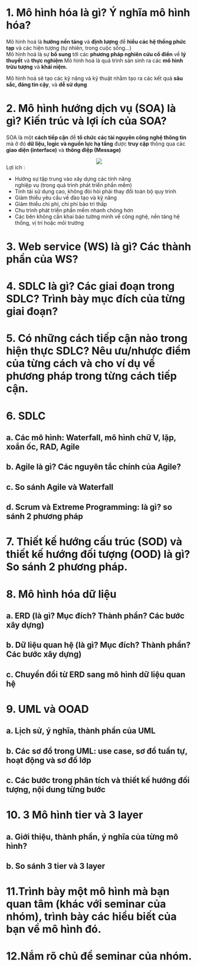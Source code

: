 # 1. Mô hình hóa là gì? Ý nghĩa mô hình hóa?
Mô hình hoá là **hướng nền tảng** và **định lượng** để **hiểu các hệ thống phức tạp** và các hiện tượng (tự nhiên, trong cuộc sống…)<br>
Mô hình hoá là sự **bổ sung** tới các **phương pháp nghiên cứu cổ điển** về **lý thuyết** và **thực nghiệm**
Mô hình hoá là quá trình sản sinh ra các **mô hình trừu tượng** và **khái niệm.**

Mô hình hoá sẽ tạo các kỹ năng và kỹ thuật nhằm tạo ra các kết quả **sâu sắc, đáng tin cậy**, và **dễ sử dụng**

# 2. Mô hình hướng dịch vụ (SOA) là gì? Kiến trúc và lợi ích của SOA?
SOA là một **cách tiếp cận** để **tổ chức** **các tài nguyên  công nghệ thông tin** mà ở đó **dữ liệu, logic và nguồn  lực hạ tầng** được **truy cập** thông qua các **giao diện  (interface)** và **thông điệp (Message)**
<div style="text-align:center"><img src="https://user-images.githubusercontent.com/67744403/125777347-4335bea2-bf9a-445c-9a08-f9c47f886262.PNG" /></div>
 Lợi ích : <br>
 
 - Hướng sự tập trung vào xây dựng các tính năng <br>
 nghiệp vụ (trong quá trình phát triển phần mềm) <br>
 - Tính tái sử dụng cao, không đòi hỏi phải thay đổi 
 toàn bộ quy trình<br>
 - Giảm thiểu yêu cầu về đào tạo và kỹ năng<br>
 - Giảm thiểu chi phí, chi phí bảo trì thấp<br>
 - Chu trình phát triển phần mềm nhanh chóng hơn<br>
 - Các bên không cần khai báo tường minh về công 
 nghệ, nền tảng hệ thống, vị trí hoặc môi trường<br>

# 3. Web service (WS) là gì? Các thành phần của WS? 
# 4. SDLC là gì? Các giai đoạn trong SDLC? Trình bày mục đích của từng giai đoạn? 
# 5. Có những cách tiếp cận nào trong hiện thực SDLC? Nêu ưu/nhược điểm của từng cách và cho ví dụ về phương pháp trong từng cách tiếp cận. 
# 6. SDLC 
## a. Các mô hình: Waterfall, mô hình chữ V, lặp, xoắn ốc, RAD, Agile 
## b. Agile là gì? Các nguyên tắc chính của Agile? 
## c. So sánh Agile và Waterfall 
## d. Scrum và Extreme Programming: là gì? so sánh 2 phương pháp 
# 7. Thiết kế hướng cấu trúc (SOD) và thiết kế hướng đối tượng (OOD) là gì? So sánh 2 phương pháp. 
# 8. Mô hình hóa dữ liệu 
## a. ERD (là gì? Mục đích? Thành phần? Các bước xây dựng) 
## b. Dữ liệu quan hệ (là gì? Mục đích? Thành phần? Các bước xây dựng) 
## c. Chuyển đổi từ ERD sang mô hình dữ liệu quan hệ 
# 9. UML và OOAD 
## a. Lịch sử, ý nghĩa, thành phần của UML 
## b. Các sơ đồ trong UML: use case, sơ đồ tuần tự, hoạt động và sơ đồ lớp 
## c. Các bước trong phân tích và thiết kế hướng đối tượng, nội dung từng bước 
# 10. 3 Mô hình tier và 3 layer 
## a. Giới thiệu, thành phần, ý nghĩa của từng mô hình? 
## b. So sánh 3 tier và 3 layer
# 11.Trình bày một mô hình mà bạn quan tâm (khác với seminar của nhóm), trình bày các hiểu biết của bạn về mô hình đó.
# 12.Nắm rõ chủ đề seminar của nhóm.

